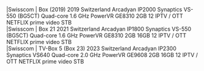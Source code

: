 |Swisscom | Box (2019)	2019	Switzerland	Arcadyan	IP2000	Synaptics VS-550 (BG5CT)	Quad-core 1.6 GHz	PowerVR GE8310	2GB		12	IPTV / OTT				NETFLIX	prime video	STB		
|Swisscom	|	Box 21	2021	Switzerland	Arcadyan	IP1800	Synaptics VS-550 (BG5CT)	Quad-core 1.6 GHz	PowerVR GE8310	2GB	16GB	12	IPTV / OTT				NETFLIX	prime video	STB		
|Swisscom	|	TV-Box 5 (Box 23)	2023	Switzerland	Arcadyan	IP2300	Synaptics VS640	Quad-core 2.0 GHz	PowerVR GE9608	2GB	16GB	12	IPTV / OTT				NETFLIX	prime video	STB		
